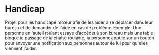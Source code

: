 # Handicap
Projet pour les handicapé moteur afin de les aider à se déplacer dans leur bureau et de demander de l'aide en cas de problème. 
Exemple:
Une personne en fauteil roulant essaye d'accéder à son bureau mais une table bloque le passage de la chaise roulante, la personne appuie sur un bouton pour envoyer une notification aux personnes autour de lui pour qu'elles viennent l'aider.
